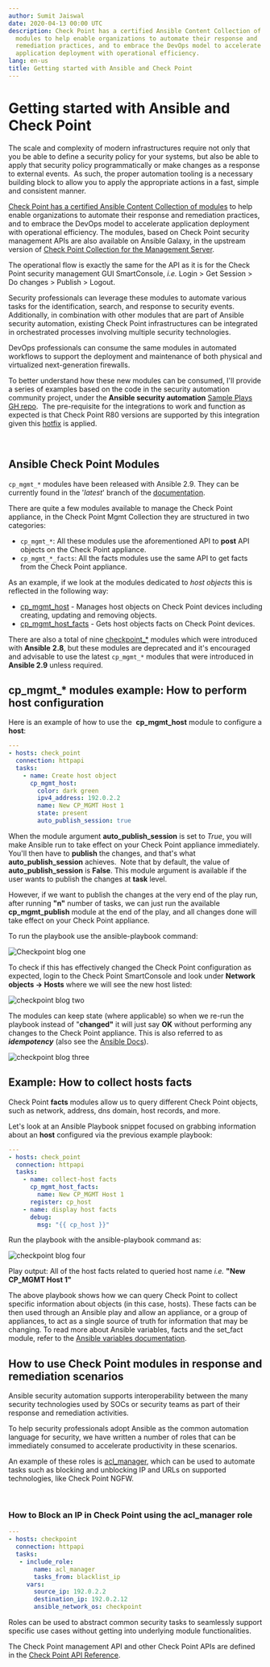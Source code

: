 ```yaml
---
author: Sumit Jaiswal
date: 2020-04-13 00:00 UTC
description: Check Point has a certified Ansible Content Collection of
  modules to help enable organizations to automate their response and
  remediation practices, and to embrace the DevOps model to accelerate
  application deployment with operational efficiency.
lang: en-us
title: Getting started with Ansible and Check Point
---
```


# Getting started with Ansible and Check Point

The scale and complexity of modern infrastructures require not only that
you be able to define a security policy for your systems, but also be
able to apply that security policy programmatically or make changes as a
response to external events.  As such, the proper automation tooling is
a necessary building block to allow you to apply the appropriate actions
in a fast, simple and consistent manner.

[Check Point has a certified Ansible Content Collection of modules](https://cloud.redhat.com/ansible/automation-hub/check_point/mgmt)
to help enable organizations to automate their response and remediation
practices, and to embrace the DevOps model to accelerate application
deployment with operational efficiency. The modules, based on Check
Point security management APIs are also available on Ansible Galaxy,
in the upstream version of
[Check Point Collection for the Management Server](https://galaxy.ansible.com/check_point/mgmt). 

The operational flow is exactly the same for the API as it is for the
Check Point security management GUI SmartConsole, *i.e.* Login > Get
Session > Do changes > Publish > Logout. 

Security professionals can leverage these modules to automate various
tasks for the identification, search, and response to security events. 
Additionally, in combination with other modules that are part of
Ansible security automation,
existing Check Point infrastructures can be integrated in orchestrated
processes involving multiple security technologies.  

DevOps professionals can consume the same modules in automated workflows
to support the deployment and maintenance of both physical and
virtualized next-generation firewalls.

To better understand how these new modules can be consumed, I'll provide
a series of examples based on the code in the security automation
community project, under the **Ansible security automation**
[Sample Plays GH repo](https://github.com/ansible-security/ansible-security-playbooks/tree/master/playbooks/checkpoint). 
The pre-requisite for the integrations to work and function as expected
is that Check Point R80 versions are supported by this integration given
this
[hotfix](https://supportcenter.checkpoint.com/supportcenter/portal?eventSubmit_doGoviewsolutiondetails=&solutionid=sk114661)
is applied.

 

## Ansible Check Point Modules

`cp_mgmt_*` modules have been released with Ansible 2.9. They can be
currently found in the '*latest*' branch of the
[documentation](https://docs.ansible.com/ansible/latest/modules/list_of_network_modules.html#check-point).

There are quite a few modules available to manage the Check Point
appliance, in the Check Point Mgmt Collection they are structured in two
categories:

- `cp_mgmt_*`: All these modules use the aforementioned API to **post** API objects on the Check Point appliance.
- `cp_mgmt_*_facts`: All the facts modules use the same API to get facts from the Check Point appliance.

As an example, if we look at the modules dedicated to *host objects*
this is reflected in the following way:

- [cp_mgmt_host](https://docs.ansible.com/ansible/latest/modules/cp_mgmt_host_module.html) - Manages host objects on Check Point devices including creating, updating and removing objects.
- [cp_mgmt_host_facts](https://docs.ansible.com/ansible/latest/modules/cp_mgmt_host_facts_module.html) - Gets host objects facts on Check Point devices.

There are also a total of nine
[checkpoint\_\*](https://docs.ansible.com/ansible/2.8/modules/list_of_network_modules.html#checkpoint)
modules which were introduced with
**Ansible** **2.8**, but these
modules are deprecated and it's encouraged and advisable to use the
latest `cp_mgmt_*` modules
that were introduced in
**Ansible 2.9** unless required.

## cp_mgmt_* modules example: How to perform host configuration

Here is an example of how to use the  **cp_mgmt_host** module to
configure a **host**:

```yaml
---
- hosts: check_point
  connection: httpapi
  tasks:
    - name: Create host object
      cp_mgmt_host:
        color: dark green
        ipv4_address: 192.0.2.2
        name: New CP_MGMT Host 1
        state: present
        auto_publish_session: true
```

When the module argument **auto_publish_session** is set to *True*, you
will  make Ansible run to take effect on your Check Point appliance
immediately.  You'll then have to **publish** the changes, and that's
what **auto_publish_session** achieves.  Note that by default, the value
of **auto_publish_session** is **False**. This module argument is
available if the user wants to publish the changes at **task** level.

However, if we want to publish the changes at the very end of the play
run, after running **"n"** number of tasks, we can just run the
available **cp_mgmt_publish** module at the end of the play, and all
changes done will take effect on your Check Point appliance.

To run the playbook use the ansible-playbook command:

![Checkpoint blog one](/images/posts/archive/checkpoint-blog-one.png)

To check if this has effectively changed the Check Point configuration
as expected, login to the Check Point SmartConsole and look under
**Network objects -> Hosts** where we will see the new host listed:

![checkpoint blog two](/images/posts/archive/checkpoint-blog-two.png)

The modules can keep state (where applicable) so when we re-run the
playbook instead of \"**changed\"** it will just say **OK** without
performing any changes to the Check Point appliance. This is also
referred to as ***idempotency*** (also see the [Ansible
Docs](http://docs.ansible.com/ansible/latest/glossary.html)).

![checkpoint blog three](/images/posts/archive/checkpoint-blog-three.png)

## Example: How to collect hosts facts

Check Point **facts** modules allow us to query different Check Point
objects, such as network, address, dns domain, host records, and more.

Let's look at an Ansible Playbook snippet focused on grabbing
information about an **host** configured via the previous example
playbook:

```yml
---
- hosts: check_point
  connection: httpapi
  tasks:
    - name: collect-host facts
      cp_mgmt_host_facts:
        name: New CP_MGMT Host 1
      register: cp_host
    - name: display host facts
      debug:
        msg: "{{ cp_host }}"
```

Run the playbook with the ansible-playbook command as:

![checkpoint blog four](/images/posts/archive/checkpoint-blog-four.jpg)

Play output: All of the host facts related to queried host name *i.e.* **"New CP_MGMT Host 1"**

The above playbook shows how we can query Check Point to collect
specific information about objects (in this case, hosts). These facts
can be then used through an Ansible play and allow an appliance, or a
group of appliances, to act as a single source of truth for information
that may be changing. To read more about Ansible variables, facts and
the set_fact module, refer to the [Ansible variables
documentation](http://docs.ansible.com/ansible/latest/playbooks_variables.html).

## How to use Check Point modules in response and remediation scenarios

Ansible security automation supports interoperability between the many security technologies used by SOCs or security teams as part of their response and remediation activities. 

To help security professionals adopt Ansible as the common automation
language for security, we have written a number of roles that can be
immediately consumed to accelerate productivity in these scenarios.

An example of these roles is
[acl_manager](https://github.com/ansible-security/acl_manager), which
can be used to automate tasks such as blocking and unblocking IP and
URLs on supported technologies, like Check Point NGFW. 

 

### How to Block an IP in Check Point using the acl_manager role

```yml
---
- hosts: checkpoint
  connection: httpapi
  tasks: 
   - include_role:
       name: acl_manager
       tasks_from: blacklist_ip
     vars:
       source_ip: 192.0.2.2
       destination_ip: 192.0.2.12
       ansible_network_os: checkpoint
```

Roles can be used to abstract common security tasks to seamlessly
support specific use cases without getting into underlying module
functionalities.

The Check Point management API and other Check Point APIs are defined
in the [Check Point API Reference](https://sc1.checkpoint.com/documents/latest/api_reference/index.html).
